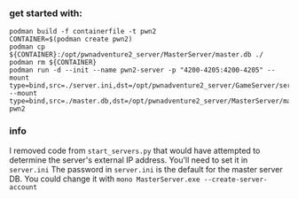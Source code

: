 ### get started with:

```
podman build -f containerfile -t pwn2
CONTAINER=$(podman create pwn2)
podman cp ${CONTAINER}:/opt/pwnadventure2_server/MasterServer/master.db ./
podman rm ${CONTAINER}
podman run -d --init --name pwn2-server -p "4200-4205:4200-4205" --mount type=bind,src=./server.ini,dst=/opt/pwnadventure2_server/GameServer/server.ini,ro=true --mount type=bind,src=./master.db,dst=/opt/pwnadventure2_server/MasterServer/master.db pwn2
```

### info
I removed code from `start_servers.py` that would have attempted to determine the server's external IP address.
You'll need to set it in `server.ini`
The password in `server.ini` is the default for the master server DB. You could change it with `mono MasterServer.exe --create-server-account`
